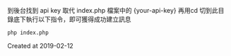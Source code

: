 
到後台找到 api key 取代 index.php 檔案中的 {your-api-key}
再用cd 切到此目錄底下執行以下指令，即可獲得成功建立訊息

```
php index.php
```

Created at 2019-02-12
